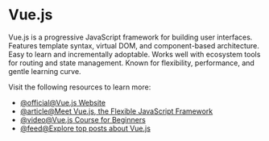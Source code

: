 # Vue.js

Vue.js is a progressive JavaScript framework for building user interfaces. Features template syntax, virtual DOM, and component-based architecture. Easy to learn and incrementally adoptable. Works well with ecosystem tools for routing and state management. Known for flexibility, performance, and gentle learning curve.

Visit the following resources to learn more:

- [@official@Vue.js Website](https://vuejs.org/)
- [@article@Meet Vue.js, the Flexible JavaScript Framework](https://thenewstack.io/meet-vue-js-flexible-javascript-framework/)
- [@video@Vue.js Course for Beginners](https://www.youtube.com/watch?v=VeNfHj6MhgA)
- [@feed@Explore top posts about Vue.js](https://app.daily.dev/tags/vuejs?ref=roadmapsh)